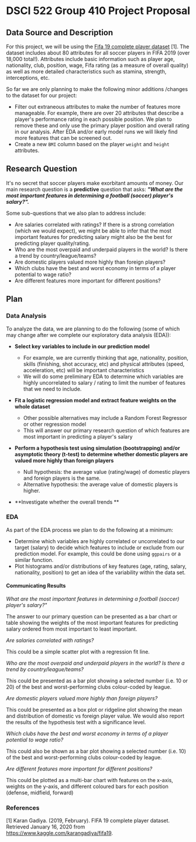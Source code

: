 # DSCI 522 Group 410 Project Proposal

## Data Source and Description

For this project, we will be using the [Fifa 19 complete player dataset](https://www.kaggle.com/karangadiya/fifa19) [1].  The dataset includes about 80 attributes for all soccer players in FIFA 2019 (over 18,000 total!).  Attributes include basic information such as player age, nationality, club, position, wage, Fifa rating (as a measure of overall quality) as well as more detailed characteristics such as stamina, strength, interceptions, etc.  

So far we are only planning to make the following minor additions /changes to the dataset for our project:
 - Filter out extraneous attributes to make the number of features more manageable. For example, there are over 20 attributes that describe a player's performance rating in each possible position.  We plan to remove these and only use the primary player position and overall rating in our analysis.  After EDA and/or early model runs we will likely find more features that can be screened out.
 - Create a new `BMI` column based on the player `weight` and `height` attributes.

## Research Question

It's no secret that soccer players make exorbitant amounts of money.  Our main research question is a **predictive** question that asks: ***"What are the most important features in determining a football (soccer) player's salary?".***

Some sub-questions that we also plan to address include:
 - Are salaries correlated with ratings? If there is a strong correlation (which we would expect), we might be able to infer that the most important features for predicting salary might also be the best for predicting player quality/rating.
 - Who are the most overpaid and underpaid players in the world? Is there a trend by country/league/teams?
 - Are domestic players valued more highly than foreign players?
 - Which clubs have the best and worst economy in terms of a player potential to wage ratio?
 - Are different features more important for different positions?

## Plan

### Data Analysis

To analyze the data, we are planning to do the following (some of which may change after we complete our exploratory data analysis (EDA)):

- **Select key variables to include in our prediction model**
    - For example, we are currently thinking that age, nationality, position, skills (finishing, shot accuracy, etc) and physical attributes (speed, acceleration, etc) will be important characteristics
    - We will do some preliminary EDA to determine which variables are highly uncorrelated to salary / rating to limit the number of features that we need to include.

- **Fit a logistic regression model and extract feature weights on the whole dataset**
    - Other possible alternatives may include a Random Forest Regressor or other regression model
    - This will answer our primary research question of which features are most important in predicting a player's salary

- **Perform a hypothesis test using simulation (bootstrapping) and/or asymptotic theory (t-test) to determine whether domestic players are valued more highly than foreign players**
    - Null hypothesis: the average value (rating/wage) of domestic players and foreign players is the same.
    - Alternative hypothesis: the average value of domestic players is higher.

- **Investigate whether the overall trends **

### EDA

As part of the EDA process we plan to do the following at a minimum: 
- Determine which variables are highly correlated or uncorrelated to our target (salary) to decide which features to include or exclude from our prediction model.  For example, this could be done using `ggpairs` or a similar function.
- Plot histograms and/or distributions of key features (age, rating, salary, nationality, position) to get an idea of the variability within the data set.

#### Communicating Results

*What are the most important features in determining a football (soccer) player's salary?"*

The answer to our primary question can be presented as a bar chart or table showing the weights of the most important features for predicting salary ordered from most important to least important.

*Are salaries correlated with ratings?*

This could be a simple scatter plot with a regression fit line.

*Who are the most overpaid and underpaid players in the world? Is there a trend by country/league/teams?*

This could be presented as a bar plot showing a selected number (i.e. 10 or 20) of the best and worst-performing clubs colour-coded by league.

*Are domestic players valued more highly than foreign players?*
 
 This could be presented as a box plot or ridgeline plot showing the mean and distribution of domestic vs foreign player value.  We would also report the results of the hypothesis test with a significance level.
 
 *Which clubs have the best and worst economy in terms of a player potential to wage ratio?*

This could also be shown as a bar plot showing a selected number (i.e. 10) of the best and worst-performing clubs colour-coded by league.

 *Are different features more important for different positions?*

This could be plotted as a multi-bar chart with features on the x-axis, weights on the y-axis, and different coloured bars for each position (defense, midfield, forward)



### References

[1] Karan Gadiya. (2019, February). FIFA 19 complete player dataset. Retrieved January 16, 2020 from https://www.kaggle.com/karangadiya/fifa19.


